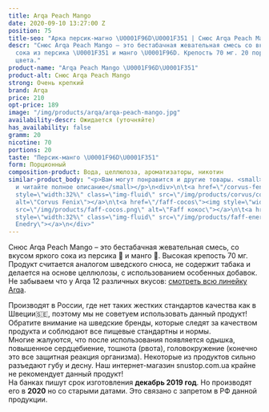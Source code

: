 ```yaml
---
title: Arqa Peach Mango
date: 2020-09-10 13:27:00 Z
position: 75
title-seo: "Арка персик-магно \U0001F96D\U0001F351 | Снюс Arqa Peach Mango"
descr: "Снюс Arqa Peach Mango – это бестабачная жевательная смесь со вкусом яркого
  сока из персика \U0001F351 и манго \U0001F96D. Крепость 70 мг. 20 порций желто-белого
  цвета."
product-name: "Arqa Peach Mango \U0001F96D\U0001F351"
product-alt: Снюс Arqa Peach Mango
strong: Очень крепкий
brand: Arqa
price: 210
opt-price: 189
image: "/img/products/arqa/arqa-peach-mango.jpg"
availability-descr: Ожидается (уточняйте)
has_availability: false
gramm: 20
nicotine: 70
portions: 20
taste: "Персик-манго \U0001F96D\U0001F351"
form: Порционный
composition-product: Вода, целлюлоза, ароматизаторы, никотин
similar-product_body: "<p>Вам могут понравится и другие товары. <small>Жмите на картинки
  и читайте полное описание</small></p>\n<div>\n\t<a href=\"/corvus-fenix-barberry\"><img
  style=\"width:32%\" class=\"img-fluid\" src=\"/img/products/corvus/corvus-fenix.png\"
  alt=\"Corvus Fenix\"></a>\n\t<a href=\"/faff-cocos\"><img style=\"width:32%\" class=\"img-fluid\"
  src=\"/img/products/faff-cocos.png\" alt=\"Faff кокос\"></a>\n\t<a href=\"/faff-snus-energy\"><img
  style=\"width:32%\" class=\"img-fluid\" src=\"/img/products/faff-energy.png\" alt=\"Faff
  Enedry\"></a>\n</div>"
---
```


Снюс Arqa Peach Mango – это бестабачная жевательная смесь, со вкусом яркого сока из персика 🍑 и манго 🥭. Высокая крепость 70 мг. Продукт считается аналогом шведского снюса, не содержит табака и делается на основе целлюлозы, с использованием особенных добавок.<br>
Не забываем что у Arqa 12 различных вкусов: [смотреть всю линейку Arqa](/arqa).

Производят в России, где нет таких жестких стандартов качества как в Швеции🇸🇪, поэтому мы не советуем использовать данный продукт! Обратите внимание на шведские бренды, которые следят за качеством продукта и соблюдают все пищевые стандартны и нормы.<br>
Многие жалуются, что после использования появляется одышка, повышенное сердцебиение, тошнота (рвота), головокружение (конечно это все защитная реакция организма). Некоторые из продуктов сильно разъедают губу и десну. Наш интернет-магазин snustop.com.ua крайне не рекомендует данный продукт!<br>
На банках пишут срок изготовления **декабрь 2019 год**. Но производят его в **2020** но со старыми датами. Это связано с запретом в РФ данной продукции.